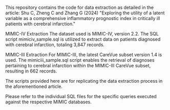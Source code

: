 This repository contains the code for data extraction as detailed in the article: Shu C, Zheng C and Zhang G (2024) "Exploring the utility of a latent variable as a comprehensive inflammatory prognostic index in critically ill patients with cerebral infarction."

MIMIC-IV Extraction
The dataset used is MIMIC-IV, version 2.2. The SQL script mimiciv_sample.sql is utilized to extract data on patients diagnosed with cerebral infarction, totaling 3,847 records.

MIMIC-III Extraction
For MIMIC-III, the latest CareVue subset version 1.4 is used. The mimiciii_sample.sql script enables the retrieval of diagnoses pertaining to cerebral infarction within the MIMIC-III CareVue subset, resulting in 662 records.

The scripts provided here are for replicating the data extraction process in the aforementioned article.

Please refer to the individual SQL files for the specific queries executed against the respective MIMIC databases.

